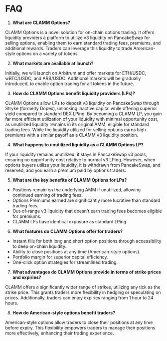 # FAQ

1. **What are CLAMM Options?**

CLAMM Options is a novel solution for on-chain options trading. It offers liquidity providers a platform to utilize v3 liquidity on PancakeSwap for selling options, enabling them to earn standard trading fees, premiums, and additional rewards. Traders can leverage this liquidity to trade American-style options on a variety of tokens.

2. **What markets are available at launch?**

Initially, we will launch on Arbitrum and offer markets for ETH/USDC, wBTC/USDC, and ARB/USDC. Additional markets will be gradually introduced, to enable option trading for all tokens in the future.

3. **How do CLAMM Options benefit liquidity providers (LPs)?**

CLAMM Options allow LPs to deposit v3 liquidity on PancakeSwap through Stryke (formerly Dopex), unlocking inactive capital while offering superior yield compared to standard DEX LPing. By becoming a CLAMM LP, you gain far more efficient utilization of your liquidity with minimal opportunity cost, as unutilized liquidity remains in its original AMM, eligible for standard trading fees. While the liquidity utilized for selling options earns high premiums with a similar payoff as a CLAMM v3 liquidity position.

4. **What happens to unutilized liquidity as a CLAMM Options LP?**

If your liquidity remains unutilized, it stays in PancakeSwap v3 pools, ensuring no opportunity cost relative to normal v3 LPing. However, when options buyers utilize your liquidity, it is withdrawn from PancakeSwap, and reserved, and you earn a premium paid by options traders.

5. **What are the key benefits of CLAMM Options for LPs?**

* Positions remain on the underlying AMM if unutilized, allowing continued earning of trading fees.
* Options Premiums earned are significantly more lucrative than standard trading fees.
* Out-of-range v3 liquidity that doesn't earn trading fees becomes eligible for premiums.
* CLAMM LPs have identical exposure as standard LPing.

6. **What features do CLAMM Options offer for traders?**

* Instant fills for both long and short option positions through accessibility to deep on-chain liquidity.
* Ability to close positions at any time (American-style options).
* Portfolio margin for superior capital efficiency.
* One-click option strategies for streamlined trading.

7. **What advantages do CLAMM Options provide in terms of strike prices and expiries?**

CLAMM offers a significantly wider range of strikes, utilizing any tick as the strike price. This grants traders more flexibility in hedging or speculating on prices. Additionally, traders can enjoy expiries ranging from 1 hour to 24 hours.

8. **How do American-style options benefit traders?**

American-style options allow traders to close their positions at any time before expiry. This flexibility empowers traders to manage their positions more effectively, enhancing their trading experience.
